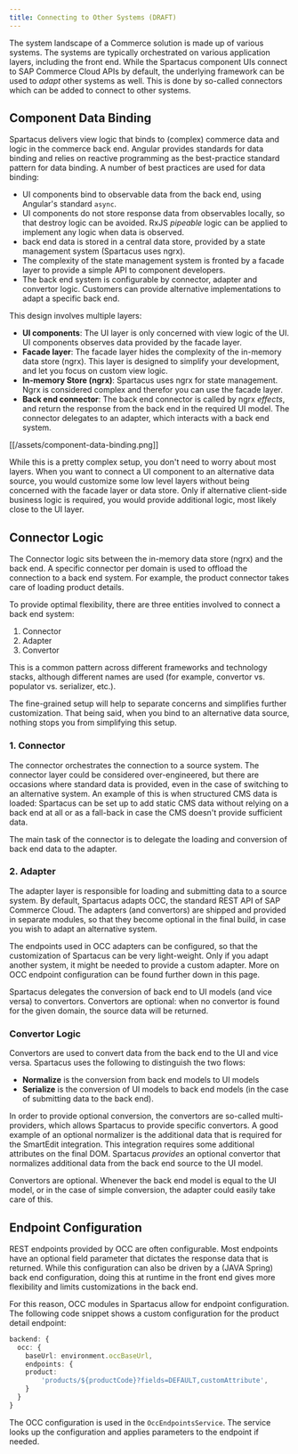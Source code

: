 ```yaml
---
title: Connecting to Other Systems (DRAFT)
---
```


The system landscape of a Commerce solution is made up of various systems. The systems are typically orchestrated on various application layers, including the front end. While the Spartacus component UIs connect to SAP Commerce Cloud APIs by default, the underlying framework can be used to _adapt_ other systems as well. This is done by so-called connectors which can be added to connect to other systems.

## Component Data Binding

Spartacus delivers view logic that binds to (complex) commerce data and logic in the commerce back end. Angular provides standards for data binding and relies on reactive programming as the best-practice standard pattern for data binding. A number of best practices are used for data binding:

- UI components bind to observable data from the back end, using Angular's standard `async`.
- UI components do not store response data from observables locally, so that destroy logic can be avoided. RxJS _pipeable_ logic can be applied to implement any logic when data is observed.
- back end data is stored in a central data store, provided by a state management system (Spartacus uses ngrx).
- The complexity of the state management system is fronted by a facade layer to provide a simple API to component developers.
- The back end system is configurable by connector, adapter and convertor logic. Customers can provide alternative implementations to adapt a specific back end.

This design involves multiple layers:

- **UI components**: The UI layer is only concerned with view logic of the UI. UI components observes data provided by the facade layer.
- **Facade layer**: The facade layer hides the complexity of the in-memory data store (ngrx). This layer is designed to simplify your development, and let you focus on custom view logic.
- **In-memory Store (ngrx)**: Spartacus uses ngrx for state management. Ngrx is considered complex and therefor you can use the facade layer.
- **Back end connector**: The back end connector is called by ngrx _effects_, and return the response from the back end in the required UI model. The connector delegates to an adapter, which interacts with a back end system.

[[/assets/component-data-binding.png]]

While this is a pretty complex setup, you don't need to worry about most layers. When you want to connect a UI component to an alternative data source, you would customize some low level layers without being concerned with the facade layer or data store. Only if alternative client-side business logic is required, you would provide additional logic, most likely close to the UI layer.

## Connector Logic

The Connector logic sits between the in-memory data store (ngrx) and the back end. A specific connector per domain is used to offload the connection to a back end system. For example, the product connector takes care of loading product details.

To provide optimal flexibility, there are three entities involved to connect a back end system:

1. Connector
2. Adapter
3. Convertor

This is a common pattern across different frameworks and technology stacks, although different names are used (for example, convertor vs. populator vs. serializer, etc.).

The fine-grained setup will help to separate concerns and simplifies further customization. That being said, when you bind to an alternative data source, nothing stops you from simplifying this setup.

### 1. Connector

The connector orchestrates the connection to a source system. The connector layer could be considered over-engineered, but there are occasions where standard data is provided, even in the case of switching to an alternative system. An example of this is when structured CMS data is loaded: Spartacus can be set up to add static CMS data without relying on a back end at all or as a fall-back in case the CMS doesn't provide sufficient data.

The main task of the connector is to delegate the loading and conversion of back end data to the adapter.

### 2. Adapter

The adapter layer is responsible for loading and submitting data to a source system. By default, Spartacus adapts OCC, the standard REST API of SAP Commerce Cloud. The adapters (and convertors) are shipped and provided in separate modules, so that they become optional in the final build, in case you wish to adapt an alternative system.

The endpoints used in OCC adapters can be configured, so that the customization of Spartacus can be very light-weight. Only if you adapt another system, it might be needed to provide a custom adapter. More on OCC endpoint configuration can be found further down in this page.

Spartacus delegates the conversion of back end to UI models (and vice versa) to convertors. Convertors are optional: when no convertor is found for the given domain, the source data will be returned.

### Convertor Logic

Convertors are used to convert data from the back end to the UI and vice versa. Spartacus uses the following to distinguish the two flows:

- **Normalize** is the conversion from back end models to UI models
- **Serialize** is the conversion of UI models to back end models (in the case of submitting data to the back end).

In order to provide optional conversion, the convertors are so-called multi-providers, which allows Spartacus to provide specific convertors. A good example of an optional normalizer is the additional data that is required for the SmartEdit integration. This integration requires some additional attributes on the final DOM. Spartacus _provides_ an optional convertor that normalizes additional data from the back end source to the UI model.

Convertors are optional. Whenever the back end model is equal to the UI model, or in the case of simple conversion, the adapter could easily take care of this.

## Endpoint Configuration

REST endpoints provided by OCC are often configurable. Most endpoints have an optional field parameter that dictates the response data that is returned. While this configuration can also be driven by a (JAVA Spring) back end configuration, doing this at runtime in the front end gives more flexibility and limits customizations in the back end.

For this reason, OCC modules in Spartacus allow for endpoint configuration. The following code snippet shows a custom configuration for the product detail endpoint:

```typescript
backend: {
  occ: {
    baseUrl: environment.occBaseUrl,
    endpoints: {
    product:
        'products/${productCode}?fields=DEFAULT,customAttribute',
    }
  }
}
```

The OCC configuration is used in the `OccEndpointsService`. The service looks up the configuration and applies parameters to the endpoint if needed.
